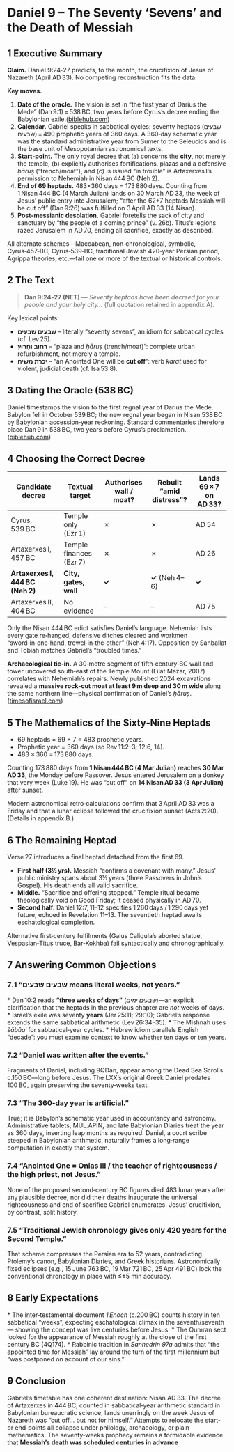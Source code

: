 # Daniel 9 – The Seventy ‘Sevens’ and the Death of Messiah

## 1 Executive Summary

**Claim.** Daniel 9:24‑27 predicts, to the month, the crucifixion of Jesus of Nazareth (April AD 33). No competing reconstruction fits the data.

**Key moves.**

1. **Date of the oracle.** The vision is set in “the first year of Darius the Mede” (Dan 9:1) = 538 BC, two years before Cyrus’s decree ending the Babylonian exile.([biblehub.com](https://biblehub.com/commentaries/daniel/9-1.htm?utm_source=chatgpt.com))
2. **Calendar.** Gabriel speaks in sabbatical cycles: seventy heptads (שבעים שבעים) = 490 prophetic years of 360 days. A 360‑day schematic year was the standard administrative year from Sumer to the Seleucids and is the base unit of Mesopotamian astronomical texts.
3. **Start‑point.** The only royal decree that (a) concerns the **city**, not merely the temple, (b) explicitly authorises fortifications, plazas and a defensive *ḥāruṣ* (“trench/moat”), and (c) is issued “in trouble” is Artaxerxes I’s permission to Nehemiah in Nisan 444 BC (Neh 2).
4. **End of 69 heptads.** 483×360 days = 173 880 days. Counting from 1 Nisan 444 BC (4 March Julian) lands on 30 March AD 33, the week of Jesus’ public entry into Jerusalem; “after the 62+7 heptads Messiah will be cut off” (Dan 9:26) was fulfilled on 3 April AD 33 (14 Nisan).
5. **Post‑messianic desolation.** Gabriel foretells the sack of city and sanctuary by “the people of a coming prince” (v. 26b). Titus’s legions razed Jerusalem in AD 70, ending all sacrifice, exactly as described.

All alternate schemes—Maccabean, non‑chronological, symbolic, Cyrus‑457‑BC, Cyrus‑539‑BC, traditional Jewish 420‑year Persian period, Agrippa theories, etc.—fail one or more of the textual or historical controls.

## 2 The Text

> **Dan 9:24‑27 (NET)** — *Seventy heptads have been decreed for your people and your holy city…*  (full quotation retained in appendix A).

Key lexical points:

- **שבעים שבעים** – literally “seventy sevens”, an idiom for sabbatical cycles (cf. Lev 25).
- **רחוב וחָרוּץ** – “plaza and *ḥāruṣ* (trench/moat)”: complete urban refurbishment, not merely a temple.
- **יכרת משיח** – “an Anointed One will be **cut off**”: verb *kārat* used for violent, judicial death (cf. Isa 53:8).

## 3 Dating the Oracle (538 BC)

Daniel timestamps the vision to the first regnal year of Darius the Mede. Babylon fell in October 539 BC; the new regnal year began in Nisan 538 BC by Babylonian accession‑year reckoning. Standard commentaries therefore place Dan 9 in 538 BC, two years before Cyrus’s proclamation.([biblehub.com](https://biblehub.com/commentaries/daniel/9-1.htm?utm_source=chatgpt.com))

## 4 Choosing the Correct Decree

| Candidate decree                 | Textual target          | Authorises wall / moat? | Rebuilt “amid distress”? | Lands 69 × 7 on AD 33? |
| -------------------------------- | ----------------------- | ----------------------- | ------------------------ | ---------------------- |
| Cyrus, 539 BC                    | Temple only (Ezr 1)     | ✗                       | ✗                        | AD 54                  |
| Artaxerxes I, 457 BC             | Temple finances (Ezr 7) | ✗                       | ✗                        | AD 26                  |
| **Artaxerxes I, 444 BC (Neh 2)** | **City, gates, wall**   | **✓**                   | **✓** (Neh 4–6)          | **✓**                  |
| Artaxerxes II, 404 BC            | No evidence             | –                       | –                        | AD 75                  |

Only the Nisan 444 BC edict satisfies Daniel’s language. Nehemiah lists every gate re‑hanged, defensive ditches cleared and workmen “sword‑in‑one‑hand, trowel‑in‑the‑other” (Neh 4:17). Opposition by Sanballat and Tobiah matches Gabriel’s “troubled times.”

**Archaeological tie‑in.** A 30‑metre segment of fifth‑century‑BC wall and tower uncovered south‑east of the Temple Mount (Eilat Mazar, 2007) correlates with Nehemiah’s repairs. Newly published 2024 excavations revealed a **massive rock‑cut moat at least 9 m deep and 30 m wide** along the same northern line—physical confirmation of Daniel’s *ḥāruṣ*.([timesofisrael.com](https://www.timesofisrael.com/archaeologists-find-fortifying-moat-in-city-of-david-solving-150-year-mystery/?utm_source=chatgpt.com))

## 5 The Mathematics of the Sixty‑Nine Heptads

- 69 heptads = 69 × 7 = 483 prophetic years.
- Prophetic year = 360 days (so Rev 11:2–3; 12:6, 14).
- 483 × 360 = 173 880 days.

Counting 173 880 days from **1 Nisan 444 BC (4 Mar Julian)** reaches **30 Mar AD 33**, the Monday before Passover. Jesus entered Jerusalem on a donkey that very week (Luke 19). He was “cut off” on **14 Nisan AD 33 (3 Apr Julian)** after sunset.

Modern astronomical retro‑calculations confirm that 3 April AD 33 was a Friday and that a lunar eclipse followed the crucifixion sunset (Acts 2:20). (Details in appendix B.)

## 6 The Remaining Heptad

Verse 27 introduces a final heptad detached from the first 69.

- **First half (3½ yrs).** Messiah “confirms a covenant with many.” Jesus’ public ministry spans about 3½ years (three Passovers in John’s Gospel). His death ends all valid sacrifice.
- **Middle.** “Sacrifice and offering stopped.” Temple ritual became theologically void on Good Friday; it ceased physically in AD 70.
- **Second half.** Daniel 12:7, 11–12 specifies 1 260 days / 1 290 days yet future, echoed in Revelation 11–13. The seventieth heptad awaits eschatological completion.

Alternative first‑century fulfilments (Gaius Caligula’s aborted statue, Vespasian‑Titus truce, Bar‑Kokhba) fail syntactically and chronographically.

## 7 Answering Common Objections

### 7.1 “שבעים שבעים means literal weeks, not years.”

\* Dan 10:2 reads **“three weeks of days”** (*שבעים ימים*)—an explicit clarification that the heptads in the previous chapter are *not* weeks of days.
\* Israel’s exile was seventy **years** (Jer 25:11; 29:10); Gabriel’s response extends the same sabbatical arithmetic (Lev 26:34–35).
\* The Mishnah uses *šābûaʿ* for sabbatical‑year cycles.
\* Hebrew idiom parallels English “decade”: you must examine context to know whether ten days or ten years.

### 7.2 “Daniel was written after the events.”

Fragments of Daniel, including 9QDan, appear among the Dead Sea Scrolls c.150 BC—long before Jesus. The LXX’s original Greek Daniel predates 100 BC, again preserving the seventy‑weeks text.

### 7.3 “The 360‑day year is artificial.”

True; it is Babylon’s schematic year used in accountancy and astronomy. Administrative tablets, MUL.APIN, and late Babylonian Diaries treat the year as 360 days, inserting leap months as required. Daniel, a court scribe steeped in Babylonian arithmetic, naturally frames a long‑range computation in exactly that system.

### 7.4 “Anointed One = Onias III / the teacher of righteousness / the high priest, not Jesus.”

None of the proposed second‑century BC figures died 483 lunar years after any plausible decree, nor did their deaths inaugurate the universal righteousness and end of sacrifice Gabriel enumerates. Jesus’ crucifixion, by contrast, split history.

### 7.5 “Traditional Jewish chronology gives only 420 years for the Second Temple.”

That scheme compresses the Persian era to 52 years, contradicting Ptolemy’s canon, Babylonian Diaries, and Greek historians. Astronomically fixed eclipses (e.g., 15 June 763 BC, 19 Mar 721 BC, 25 Apr 491 BC) lock the conventional chronology in place with ≤±5 min accuracy.

## 8 Early Expectations

\* The inter‑testamental document *1 Enoch* (c.200 BC) counts history in ten sabbatical “weeks”, expecting eschatological climax in the seventh/seventh — showing the concept was live centuries before Jesus.
\* The Qumran sect looked for the appearance of Messiah roughly at the close of the first century BC (4Q174).
\* Rabbinic tradition in *Sanhedrin 97a* admits that “the appointed time for Messiah” lay around the turn of the first millennium but “was postponed on account of our sins.”

## 9 Conclusion

Gabriel’s timetable has one coherent destination: Nisan AD 33. The decree of Artaxerxes in 444 BC, counted in sabbatical‑year arithmetic standard in Babylonian bureaucratic science, lands unerringly on the week Jesus of Nazareth was “cut off… but not for himself.” Attempts to relocate the start‑ or end‑points all collapse under philology, archaeology, or plain mathematics. The seventy‑weeks prophecy remains a formidable evidence that **Messiah’s death was scheduled centuries in advance**